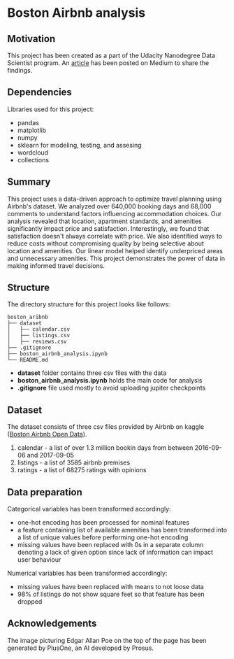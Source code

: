# Boston Airbnb analysis



## Motivation

This project has been created as a part of the Udacity Nanodegree Data Scientist program. An [article](https://medium.com/@belibels/the-art-of-travel-planning-a-data-driven-approach-e240140fe3b2) has been posted on Medium to share the findings.



## Dependencies

Libraries used for this project:

- pandas
- matplotlib
- numpy
- sklearn for modeling, testing, and assesing
- wordcloud
- collections



## Summary

This project uses a data-driven approach to optimize travel planning using Airbnb's dataset. We analyzed over 640,000 booking days and 68,000 comments to understand factors influencing accommodation choices. Our analysis revealed that location, apartment standards, and amenities significantly impact price and satisfaction. Interestingly, we found that satisfaction doesn't always correlate with price. We also identified ways to reduce costs without compromising quality by being selective about location and amenities. Our linear model helped identify underpriced areas and unnecessary amenities. This project demonstrates the power of data in making informed travel decisions.



## Structure

The directory structure for this project looks like follows:

    boston_aribnb
    ├── dataset
    │   ├── calendar.csv
    │   ├── listings.csv
    │   ├── reviews.csv
    ├── .gitignore
    ├── boston_airbnb_analysis.ipynb
    └── README.md

- **dataset** folder contains three csv files with the data
- **boston_airbnb_analysis.ipynb** holds the main code for analysis
- **.gitignore** file used mostly to avoid uploading jupiter checkpoints



## Dataset

The dataset consists of three csv files provided by Airbnb on kaggle ([Boston Airbnb Open Data](https://www.kaggle.com/datasets/airbnb/boston/discussion)).
1. calendar - a list of over 1.3 million bookin days from between 2016-09-06 and 2017-09-05
2. listings - a list of 3585 airbnb premises
3. ratings - a list of 68275 ratings with opinions
    


## Data preparation

Categorical variables has been transformed accordingly:
- one-hot encoding has been processed for nominal features
- a feature containing list of available amenities has been transformed into a list of unique values before performing one-hot encoding
- missing values have been replaced with 0s in a separate column denoting a lack of given option since lack of information can impact user behaviour

Numerical variables has been transformed accordingly:
- missing values have been replaced with means to not loose data
- 98% of listings do not show square feet so that feature has been dropped
    
    

## Acknowledgements

The image picturing Edgar Allan Poe on the top of the page has been generated by PlusOne, an AI developed by Prosus.

